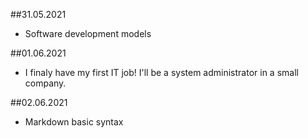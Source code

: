 ##31.05.2021 
* Software development models

##01.06.2021 
* I finaly have my first IT job! I'll be a system administrator in a small company.

##02.06.2021
* Markdown basic syntax
